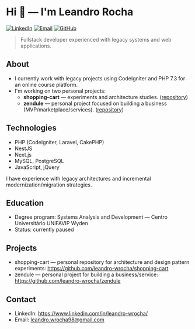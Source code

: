 # Hi 👋 — I'm Leandro Rocha

[![LinkedIn](https://img.shields.io/badge/LinkedIn-Profile-%230A66C2?logo=linkedin)](https://www.linkedin.com/in/leandro-wrocha/)
[![Email](https://img.shields.io/badge/Email-leandro.wrocha98@gmail.com-D14836?logo=gmail)](mailto:leandro.wrocha98@gmail.com)
[![GitHub](https://img.shields.io/badge/GitHub-leandro--wrocha-181717?logo=github)](https://github.com/leandro-wrocha)

> Fullstack developer experienced with legacy systems and web applications.

## About

- I currently work with legacy projects using CodeIgniter and PHP 7.3 for an online course platform.
- I'm working on two personal projects:
  - **shopping-cart** — experiments and architecture studies. ([repository](https://github.com/leandro-wrocha/shopping-cart))
  - **zendule** — personal project focused on building a business (MVP/marketplace/services). ([repository](https://github.com/leandro-wrocha/zendule))

## Technologies

- PHP (CodeIgniter, Laravel, CakePHP)
- NestJS
- Next.js
- MySQL, PostgreSQL
- JavaScript, jQuery

I have experience with legacy architectures and incremental modernization/migration strategies.

## Education

- Degree program: Systems Analysis and Development — Centro Universitário UNIFAVIP Wyden
- Status: currently paused

## Projects

- shopping-cart — personal repository for architecture and design pattern experiments: https://github.com/leandro-wrocha/shopping-cart
- zendule — personal project for building a business/service: https://github.com/leandro-wrocha/zendule

## Contact

- LinkedIn: https://www.linkedin.com/in/leandro-wrocha/
- Email: leandro.wrocha98@gmail.com
